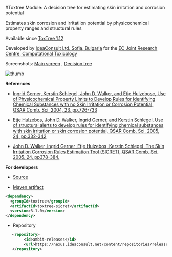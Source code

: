 #Toxtree Module: A decision tree for  estimating skin irritation and corrosion  potential

Estimates skin corrosion and irritatiion potential by physicochemical property ranges and structural rules
 
Available since [ToxTree 1.12](./previous.html#Toxtree-v1.12) 
 
Developed by [IdeaConsult Ltd. Sofia, Bulgaria](https://www.ideaconsult.net) for the [EC Joint Research Centre, Computational Toxicology](https://ec.europa.eu/jrc/en/scientific-tool/toxtree-tool)
  
Screenshots: [Main screen](./images/skin/screen.jpg) , [Decision tree](./images/skin/tree.jpg)

![thumb](images/skin/thumb.jpg)
  
**References**

- [Ingrid Gerner, Kerstin Schlegel, John D. Walker, and Etje Hulzebosc, Use of Physicochemical Property Limits to Develop Rules for Identifying Chemical Substances with no Skin Irritation or Corrosion Potential, QSAR Comb. Sci. 2004, 23, pp.726-733](https://onlinelibrary.wiley.com/doi/abs/10.1002/qsar.200430880)  
 
- [Etje Hulzebos, John D. Walker, Ingrid Gerner, and Kerstin Schlegel, Use of structural alerts to develop rules for identifying chemical substances with skin irritation or skin corrosion potential, QSAR Comb. Sci. 2005, 24, pp.332-342](https://onlinelibrary.wiley.com/doi/abs/10.1002/qsar.200430905)
 
- [John D. Walker, Ingrid Gerner, Etje Hulzebos, Kerstin Schlegel, The Skin Irritation Corrosion Rules Estimation Tool (SICRET), QSAR Comb. Sci. 2005, 24, pp378-384.](https://onlinelibrary.wiley.com/doi/abs/10.1002/qsar.200430906) 

 
**For developers**
 
- [Source](https://sourceforge.net/p/toxtree/git/ci/master/tree/toxtree/toxtree-plugins/toxtree-sicret) 

- [Maven artifact](http://maven.apache.org/) 
   		
```xml 		
<dependency>
  <groupId>toxtree</groupId>
  <artifactId>toxtree-sicret</artifactId>
  <version>3.1.0</version>
</dependency>
```

- Repository

```xml
   <repository>
        <id>ambit-releases</id>
        <url>https://nexus.ideaconsult.net/content/repositories/releases</url>
   </repository>
``` 